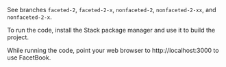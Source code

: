 See branches `faceted-2`, `faceted-2-x`, `nonfaceted-2`, `nonfaceted-2-xx`, and `nonfaceted-2-x`.

To run the code, install the Stack package manager and use it to build the project.

While running the code, point your web browser to http://localhost:3000 to use FacetBook.
